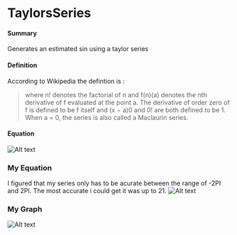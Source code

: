 TaylorsSeries
====

#### Summary

Generates an estimated sin using a taylor series

#### Definition

According to Wikipedia the defintion is :
>where n! denotes the factorial of n and f(n)(a) denotes the nth derivative of f evaluated at the point a. The derivative of order zero of f is defined to be f itself and (x − a)0 and 0! are both defined to be 1. When a = 0, the series is also called a Maclaurin series.

#### Equation
![Alt text](https://wikimedia.org/api/rest_v1/media/math/render/svg/3e8311bbbeac9364f73b437929aa85c71715a7a8 "Simple Series")

### My Equation

I figured that my series only has to be acurate between the range of -2PI and 2PI. The most accurate i could get it was up to 21. 
![Alt text](https://imgur.com/hd0y6CN "My Equation")

### My Graph

![Alt text](https://imgur.com/BWbllA6 "My Graph")




